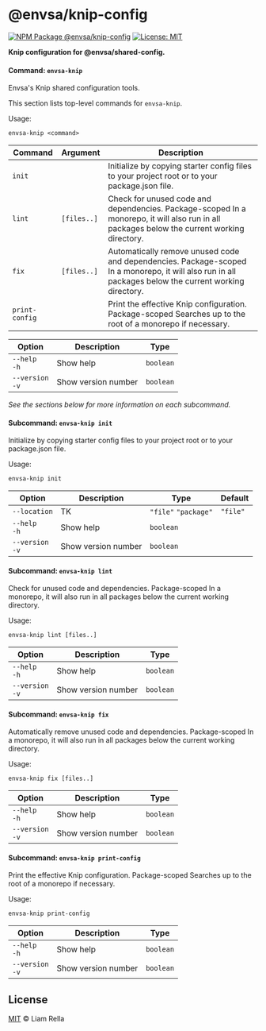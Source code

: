<!--+ Warning: Content inside HTML comment blocks was generated by mdat and may be overwritten. +-->

<!-- title -->

# @envsa/knip-config

<!-- /title -->

<!-- badges -->

[![NPM Package @envsa/knip-config](https://img.shields.io/npm/v/@envsa/knip-config.svg)](https://npmjs.com/package/@envsa/knip-config)
[![License: MIT](https://img.shields.io/badge/License-MIT-yellow.svg)](https://opensource.org/licenses/MIT)

<!-- /badges -->

<!-- description -->

**Knip configuration for @envsa/shared-config.**

<!-- /description -->

<!-- recommendation -->

<!-- cli-help -->

#### Command: `envsa-knip`

Envsa's Knip shared configuration tools.

This section lists top-level commands for `envsa-knip`.

Usage:

```txt
envsa-knip <command>
```

| Command        | Argument    | Description                                                                                                                                            |
| -------------- | ----------- | ------------------------------------------------------------------------------------------------------------------------------------------------------ |
| `init`         |             | Initialize by copying starter config files to your project root or to your package.json file.                                                          |
| `lint`         | `[files..]` | Check for unused code and dependencies. Package-scoped In a monorepo, it will also run in all packages below the current working directory.            |
| `fix`          | `[files..]` | Automatically remove unused code and dependencies. Package-scoped In a monorepo, it will also run in all packages below the current working directory. |
| `print-config` |             | Print the effective Knip configuration. Package-scoped Searches up to the root of a monorepo if necessary.                                             |

| Option              | Description         | Type      |
| ------------------- | ------------------- | --------- |
| `--help`<br>`-h`    | Show help           | `boolean` |
| `--version`<br>`-v` | Show version number | `boolean` |

_See the sections below for more information on each subcommand._

#### Subcommand: `envsa-knip init`

Initialize by copying starter config files to your project root or to your package.json file.

Usage:

```txt
envsa-knip init
```

| Option              | Description         | Type                 | Default  |
| ------------------- | ------------------- | -------------------- | -------- |
| `--location`        | TK                  | `"file"` `"package"` | `"file"` |
| `--help`<br>`-h`    | Show help           | `boolean`            |          |
| `--version`<br>`-v` | Show version number | `boolean`            |          |

#### Subcommand: `envsa-knip lint`

Check for unused code and dependencies. Package-scoped In a monorepo, it will also run in all packages below the current working directory.

Usage:

```txt
envsa-knip lint [files..]
```

| Option              | Description         | Type      |
| ------------------- | ------------------- | --------- |
| `--help`<br>`-h`    | Show help           | `boolean` |
| `--version`<br>`-v` | Show version number | `boolean` |

#### Subcommand: `envsa-knip fix`

Automatically remove unused code and dependencies. Package-scoped In a monorepo, it will also run in all packages below the current working directory.

Usage:

```txt
envsa-knip fix [files..]
```

| Option              | Description         | Type      |
| ------------------- | ------------------- | --------- |
| `--help`<br>`-h`    | Show help           | `boolean` |
| `--version`<br>`-v` | Show version number | `boolean` |

#### Subcommand: `envsa-knip print-config`

Print the effective Knip configuration. Package-scoped Searches up to the root of a monorepo if necessary.

Usage:

```txt
envsa-knip print-config
```

| Option              | Description         | Type      |
| ------------------- | ------------------- | --------- |
| `--help`<br>`-h`    | Show help           | `boolean` |
| `--version`<br>`-v` | Show version number | `boolean` |

<!-- /cli-help -->

<!-- license -->

## License

[MIT](license.txt) © Liam Rella

<!-- /license -->
